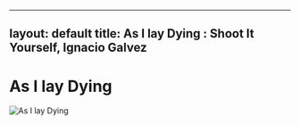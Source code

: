 
---
layout: default
title: As I lay Dying : Shoot It Yourself, Ignacio Galvez
---

# As I lay Dying

![As I lay Dying](http://assets.farmhouse.co/publishing/1-shoot-it-yourself/images/as-i-lay-dying-1.jpg)
